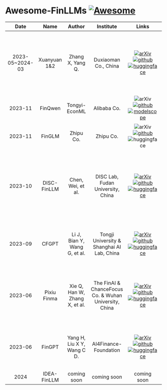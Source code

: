 # Awesome-FinLLMs [![Awesome](https://awesome.re/badge.svg)](https://awesome.re)

|  Date  | Name |      Author       |    Institute    | Links  | Paper
| :-----: | :-----: | :------------------: | :--------------: | :--------------: | :---------------------------------------------------------------------------------------------------------------------------------------------------------------------------------- | 
| 2023-05~2024-03 | Xuanyuan 1&2 | Zhang X, Yang Q.  | Duxiaoman Co., China |[![arXiv](https://img.shields.io/badge/Arxiv-2305.12002-b31b1b.svg?logo=arXiv)](https://arxiv.org/abs/2305.12002)[![github](https://img.shields.io/github/stars/Duxiaoman-DI/XuanYuan.svg?style=social)](https://github.com/Duxiaoman-DI/XuanYuan)[![huggingface](https://img.shields.io/badge/🤗-Model%206B~70B-yellow.svg)](https://huggingface.co/Duxiaoman-DI/XuanYuan2-70B-Chat) |XuanYuan 2.0: A Large Chinese Financial Chat Model with Hundreds of Billions Parameters |
| 2023-11 | FinQwen | Tongyi-EconML | Alibaba Co. | ![arXiv](https://img.shields.io/badge/Arxiv-None-b31b1b.svg?logo=arXiv)[![github](https://img.shields.io/github/stars/Tongyi-EconML/FinQwen.svg?style=social)](https://github.com/Tongyi-EconML/FinQwen)[![modelscope](https://img.shields.io/badge/🤖-Model%2014B-blue.svg)](https://modelscope.cn/models/TongyiFinance/Tongyi-Finance-14B-Chat/) | 2023博金大模型挑战赛 | 
| 2023-11 | FinGLM | Zhipu Co. | Zhipu Co. | ![arXiv](https://img.shields.io/badge/Arxiv-None-b31b1b.svg?logo=arXiv)[![github](https://img.shields.io/github/stars/MetaGLM/FinGLM.svg?style=social)](https://github.com/MetaGLM/FinGLM)![huggingface](https://img.shields.io/badge/🤗-None-yellow.svg) | SMP 2023 ChatGLM金融大模型挑战赛 |
| 2023-10 | DISC-FinLLM| Chen, Wei, et al. | DISC Lab, Fudan University, China | [![arXiv](https://img.shields.io/badge/Arxiv-2310.15205-b31b1b.svg?logo=arXiv)](https://arxiv.org/abs/2310.15205)[![github](https://img.shields.io/github/stars/FudanDISC/DISC-FinLLM.svg?style=social)](https://github.com/FudanDISC/DISC-FinLLM)[![huggingface](https://img.shields.io/badge/🤗-Model%2013B-yellow.svg)](https://huggingface.co/Go4miii/DISC-FinLLM) | Disc-finllm: A chinese financial large language model based on multiple experts fine-tuning |
| 2023-09 | CFGPT | Li J, Bian Y, Wang G, et al. | Tongji University & Shanghai AI Lab, China | [![arXiv](https://img.shields.io/badge/Arxiv-2309.10654-b31b1b.svg?logo=arXiv)](https://arxiv.org/abs/2309.10654)[![github](https://img.shields.io/github/stars/TongjiFinLab/CFGPT.svg?style=social)](https://github.com/TongjiFinLab/CFGPT)[![huggingface](https://img.shields.io/badge/🤗-Model%207B-yellow.svg)](https://huggingface.co/TongjiFinLab/CFGPT1-sft-7B-Full) | Cfgpt: Chinese financial assistant with large language model |
| 2023-06 | Pixiu Finma | Xie Q, Han W, Zhang X, et al.  | The FinAI & ChanceFocus Co. & Wuhan University, China | [![arXiv](https://img.shields.io/badge/Arxiv-2306.05443-b31b1b.svg?logo=arXiv)](https://arxiv.org/abs/2306.05443)[![github](https://img.shields.io/github/stars/The-FinAI/PIXIU.svg?style=social)](https://github.com/The-FinAI/PIXIU)[![huggingface](https://img.shields.io/badge/🤗-Model%207B-yellow.svg)](https://huggingface.co/ChanceFocus/finma-7b-full) | Pixiu: A large language model, instruction data and evaluation benchmark for finance | 
| 2023-06 | FinGPT | Yang H, Liu X Y, Wang C D. | AI4Finance-Foundation | [![arXiv](https://img.shields.io/badge/Arxiv-2306.06031-b31b1b.svg?logo=arXiv)](https://arxiv.org/abs/2306.06031)[![github](https://img.shields.io/github/stars/AI4Finance-Foundation/FinGPT.svg?style=social)](https://github.com/AI4Finance-Foundation/FinGPT)[![huggingface](https://img.shields.io/badge/🤗-Model%207B%20lora-yellow.svg)](https://huggingface.co/FinGPT/fingpt-mt_llama2-7b_lora) | Fingpt: Open-source financial large language models |
| 2024 | IDEA-FinLLM | coming soon | coming soon | coming soon | coming soon |






<!-- ## ✨ Star History -->
<!-- [![Star History](https://api.star-history.com/svg?repos=IDEA-FinAI/Awesome-FinLLMs&type=Date)](https://star-history.com/#IDEA-FinAI/Awesome-FinLLMs&Date) -->
